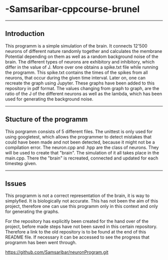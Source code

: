 # -Samsaribar-cppcourse-brunel

----------------------
Introduction
----------------------

This programm is a simple simulation of the brain. It connects 12'500 neurons of different nature randomly together and calculates the membrane Potential depending on them as well as a random background noise of the brain. The different types of neurons are exhibitory and inhibitory, which differ in the value of J.
More over one obtains a spike.txt file while running the programm. This spike.txt contains the times of the spikes from all neurons, that occur during the given time interval. Later on, one can recreate the graph using Jupyter. These graphs have been added to this repository in pdf format. The values changing from graph to graph, are the ratio of the J of the different neurons as well as the lambda, which has been used for generating the background noise.

-------------------------
Stucture of the programm
-------------------------
This porgramm consists of 5 different files. The unittest is only used for using googletest, which allows the programmer to detect mistakes that could have been made and not been detected, because it might not be a compilation error.
The neuron.cpp and .hpp are the class of neurons. They will be used to create that "brain". The simulation of it all takes place in the main.cpp. There the "brain" is recreated, connected and updated for each timestep given.


----------------------
Issues
----------------------

This programm is not a correct representation of the brain, it is way to simplyfied. It is biologically not accurate. This has not been the aim of this project, therefore one can use this programm only  in this context and only for generating the graphs.

For the repository has explicitly been created for the hand over of the project, before made steps have not been saved in this certain repository. Therefore a link to the old repository is to be found at the end of this README file. If necessary it can be accessed to see the progress that programm has been went through.

https://github.com/Samsaribar/neuronProgram.git
